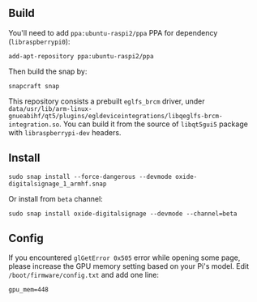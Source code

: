 ## Build 

You'll need to add `ppa:ubuntu-raspi2/ppa` PPA for dependency (`libraspberrypi0`):

    add-apt-repository ppa:ubuntu-raspi2/ppa

Then build the snap by: 

    snapcraft snap 

This repository consists a prebuilt `eglfs_brcm` driver, under `data/usr/lib/arm-linux-gnueabihf/qt5/plugins/egldeviceintegrations/libqeglfs-brcm-integration.so`. 
You can build it from the source of `libqt5gui5` package with `libraspberrypi-dev` headers. 

## Install 

    sudo snap install --force-dangerous --devmode oxide-digitalsignage_1_armhf.snap 

Or install from `beta` channel: 

    sudo snap install oxide-digitalsignage --devmode --channel=beta

## Config 

If you encountered `glGetError 0x505` error while opening some page, please increase the GPU memory setting based on your Pi's model. 
Edit `/boot/firmware/config.txt` and add one line: 

    gpu_mem=448 
